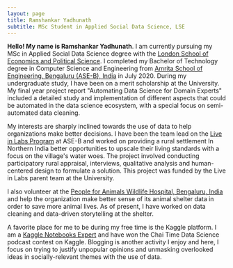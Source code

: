 ```yaml
---
layout: page
title: Ramshankar Yadhunath
subtitle: MSc Student in Applied Social Data Science, LSE
---
```


**Hello! My name is Ramshankar Yadhunath**. I am currently pursuing my MSc in Applied Social Data Science degree with the [London School of Economics and Political Science](https://www.lse.ac.uk/). I completed my Bachelor of Technology degree in Computer Science and Engineering from [Amrita School of Engineering, Bengaluru (ASE-B), India](https://www.amrita.edu/campus/bengaluru) in July 2020. During my undergraduate study, I have been on a merit scholarship at the University. My final year project report  "Automating Data Science for Domain Experts" included a detailed study and implementation of different aspects that could be automated in the data science ecosystem, with a special focus on semi-automated data cleaning. 

My interests are sharply inclined towards the use of data to help organizations make better decisions. I have been the team lead on the [Live in Labs Program](https://www.amrita.edu/international/live-in-labs) at ASE-B and worked on providing a rural settlement In Northern India better opportunities to upscale their living standards with a focus on the village's water woes. The project involved conducting participatory rural appraisal, interviews, qualitative analysis and human-centered design to formulate a solution. This project was funded by the Live in Labs parent team at the University.

I also volunteer at the [People for Animals Wildlife Hospital, Bengaluru, India](https://peopleforanimalsbangalore.org/) and help the organization make better sense of its animal shelter data in order to save more animal lives. As of present, I have worked on data cleaning and data-driven storytelling at the shelter. 

A favorite place for me to be during my free time is the Kaggle platform. I am a [Kaggle Notebooks Expert](https://www.kaggle.com/thedatabeast) and have won the Chai Time Data Science podcast contest on Kaggle. Blogging is another activity I enjoy and here, I focus on trying to justify unpopular opinions and unmasking overlooked ideas in socially-relevant themes with the use of data.




